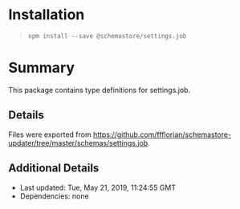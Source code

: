 # Installation
> `npm install --save @schemastore/settings.job`

# Summary
This package contains type definitions for settings.job.

## Details
Files were exported from https://github.com/ffflorian/schemastore-updater/tree/master/schemas/settings.job.

## Additional Details
* Last updated: Tue, May 21, 2019, 11:24:55 GMT
* Dependencies: none
